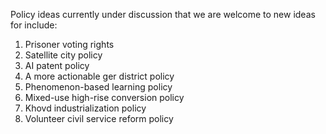 Policy ideas currently under discussion that we are welcome to new ideas for include:

1. Prisoner voting rights
2. Satellite city policy
3. AI patent policy
4. A more actionable ger district policy
5. Phenomenon-based learning policy
6. Mixed-use high-rise conversion policy
7. Khovd industrialization policy
8. Volunteer civil service reform policy
